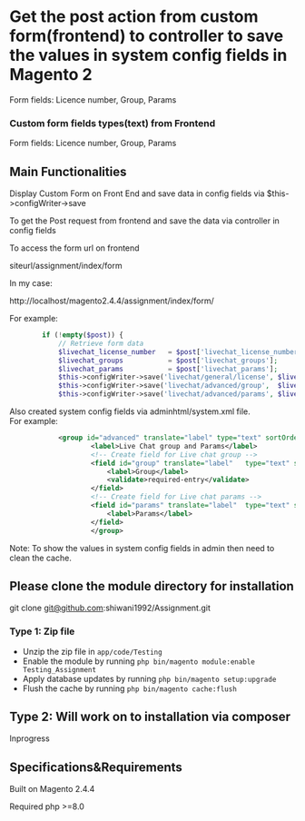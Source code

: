 
# Get the post action from custom form(frontend) to controller to save the values in system config fields in Magento 2

Form fields: Licence number, Group, Params

### Custom form fields types(text) from Frontend

Form fields: Licence number, Group, Params

## Main Functionalities
Display Custom Form on Front End and save data in config fields via $this->configWriter->save 

To get the Post request from frontend and save the data via controller in config fields

To access the form url on frontend

siteurl/assignment/index/form

In my case:

http://localhost/magento2.4.4/assignment/index/form/

For example:
```php	$post = (array) $this->getRequest()->getPost(); //get post request for form data
		if (!empty($post)) {
            // Retrieve form data
            $livechat_license_number   = $post['livechat_license_number'];
            $livechat_groups           = $post['livechat_groups'];
            $livechat_params           = $post['livechat_params'];
			$this->configWriter->save('livechat/general/license', $livechat_license_number);
			$this->configWriter->save('livechat/advanced/group',  $livechat_groups);
			$this->configWriter->save('livechat/advanced/params', $livechat_params);
```			


Also created system config fields via adminhtml/system.xml file.   
For example:

```xml
			<group id="advanced" translate="label" type="text" sortOrder="1" showInDefault="1" showInWebsite="1" showInStore="1">
					<label>Live Chat group and Params</label>
					<!-- Create field for Live chat group -->
					<field id="group" translate="label"   type="text" sortOrder="2" showInDefault="1" showInWebsite="1" showInStore="1">
						<label>Group</label>
						<validate>required-entry</validate>
					</field>
					<!-- Create field for Live chat params -->
					<field id="params" translate="label"  type="text" sortOrder="3" showInDefault="1" showInWebsite="1" showInStore="1">
						<label>Params</label>
					</field>
					</group>
```
Note: To show the values in system config fields in admin then need to clean the cache.

## Please clone the module directory for installation 

git clone git@github.com:shiwani1992/Assignment.git

### Type 1: Zip file
- Unzip the zip file in `app/code/Testing`
- Enable the module by running `php bin/magento module:enable Testing_Assignment`
- Apply database updates by running `php bin/magento setup:upgrade`
- Flush the cache by running `php bin/magento cache:flush`
 
 
## Type 2: Will work on to installation via composer

Inprogress 

## Specifications&Requirements

Built on Magento 2.4.4

Required php >=8.0
